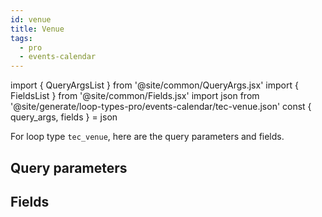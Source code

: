 ```yaml
---
id: venue
title: Venue
tags:
  - pro
  - events-calendar
---
```

import { QueryArgsList } from '@site/common/QueryArgs.jsx'
import { FieldsList } from '@site/common/Fields.jsx'
import json from '@site/generate/loop-types-pro/events-calendar/tec-venue.json'
const { query_args, fields } = json

For loop type `tec_venue`, here are the query parameters and fields.

## Query parameters

<QueryArgsList args={query_args} />

## Fields

<FieldsList fields={fields} />
